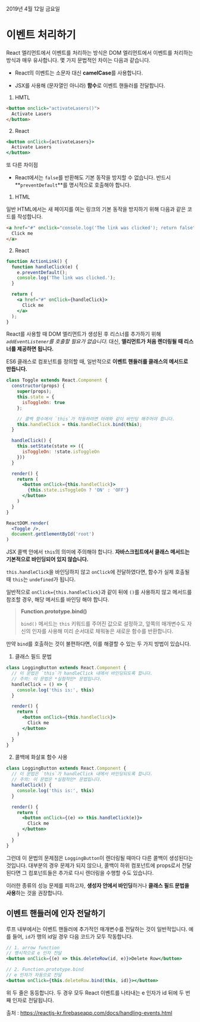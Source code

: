 2019년 4월 12일 금요일

# 이벤트 처리하기 

React 엘리먼트에서 이벤트를 처리하는 방식은 DOM 엘리먼트에서 이벤트를 처리하는 방식과 매우 유사합니다. 몇 가지 문법적인 차이는 다음과 같습니다.

* React의 이벤트는 소문자 대신 **camelCase**를 사용합니다.

* JSX를 사용해 (문자열인 아니라) **함수**로 이벤트 핸들러를 전달합니다.

1. HMTL

```html
<button onclick="activateLasers()">
  Activate Lasers
</button>
```

2. React

```jsx
<button onClick={activateLasers}>
  Activate Lasers
</button>
```

또 다른 차이점

* React에서는 `false`를 반환해도 기본 동작을 방지할 수 없습니다. 반드시 **`preventDefault`**를 명시적으로 호출해야 합니다. 

1. HTML

일반 HTML에서는 새 페이지를 여는 링크의 기본 동작을 방지하기 위해 다음과 같은 코드를 작성합니다.

```html
<a href="#" onclick="console.log('The link was clicked'); return false">
  Click me
</a>
```

2. React

```jsx
function ActionLink() {
  function handleClick(e) {
    e.preventDefault();
    console.log('The link was clicked.');
  }

  return (
    <a href="#" onClick={handleClick}>
      Click me
    </a>
  );
}
```

React를 사용할 때 DOM 엘리먼트가 생성된 후 리스너를 추가하기 위해 *`addEventListener`를 호출할 필요가 없습니다.* 대신, **엘리먼트가 처음 렌더링될 때 리스너를 제공하면 됩니다.**

ES6 클래스로 컴포넌트를 정의할 때, 일반적으로 **이벤트 핸들러를 클래스의 메서드로 만듭니다.**

```jsx
class Toggle extends React.Component {
  constructor(props) {
    super(props);
    this.state = {
      isToggleOn: true
    };

    // 콜백 함수에서 `this`가 작동하려면 아래와 같이 바인딩 해주어야 합니다.
    this.handleClick = this.handleClick.bind(this);
  }

  handleClick() {
    this.setState(state => ({
      isToggleOn: !state.isToggleOn
    }))
  }

  render() {
    return (
      <button onClick={this.handleClick}>
        {this.state.isToggleOn ? 'ON' : 'OFF'}
      </button>
    )
  }
}

ReactDOM.render(
  <Toggle />,
  document.getElementById('root')
)
```

JSX 콜백 안에서 `this`의 의미에 주의해야 합니다. **자바스크립트에서 클래스 메서드는 기본적으로 바인딩되어 있지 않습니다.** 

`this.handleClick`을 바인딩하지 않고 `onClick`에 전달하였다면, 함수가 실제 호출될 때 `this`는 `undefined`가 됩니다.

일반적으로 `onClick={this.handleClick}`과 같이 뒤에 `()`를 사용하지 않고 메서드를 참조할 경우, 해당 메서드를 바인딩 해야 합니다.

> **Function.prototype.bind()**
>
> `bind()` 메서드는 `this` 키워드를 주어진 값으로 설정하고, 앞쪽의 매개변수도 자신의 인자를 사용해 미리 순서대로 채워놓은 새로운 함수를 반환합니다.

만약 `bind`를 호출하는 것이 불편하다면, 이를 해결할 수 있는 두 가지 방법이 있습니다. 

1. 클래스 필드 문법

```jsx
class LoggingButton extends React.Component {
  // 이 문법은 `this`가 handleClick 내에서 바인딩되도록 합니다.
  // 주의: 이 문법은 *실험적인* 문법입니다.
  handleClick = () => {
    console.log('this is:', this)
  }

  render() {
    return (
      <button onClick={this.handleClick}>
        Click me
      </button>
    )
  }
}
```

2. 콜백에 화살표 함수 사용

```jsx
class LoggingButton extends React.Component {
  // 이 문법은 `this`가 handleClick 내에서 바인딩되도록 합니다.
  // 주의: 이 문법은 *실험적인* 문법입니다.
  handleClick() {
    console.log('this is:', this)
  }

  render() {
    return (
      <button onClick={(e) => this.handleClick(e)}>
        Click me
      </button>
    )
  }
}
```

그런데 이 문법의 문제점은 `LoggingButton`이 렌더링될 때마다 다른 콜백이 생성된다는 것입니다. 대부분의 경우 문제가 되지 않으나, 콜백이 하위 컴포넌트에 props로서 전달된다면 그 컴포넌트들은 추가로 다시 렌더링을 수행할 수도 있습니다. 

이러한 종류의 성능 문제를 피하고자, **생성자 안에서 바인딩**하거나 **클래스 필드 문법을 사용**하는 것을 권장합니다.


## 이벤트 핸들러에 인자 전달하기

루프 내부에서는 이벤트 핸들러에 추가적인 매개변수를 전달하는 것이 일반적입니다. 예를 들어, `id`가 행의 id일 경우 다음 코드가 모두 작동합니다.

```jsx
// 1. arrow function
// 명시적으로 e 인자 전달
<button onClick={(e) => this.deleteRow(id, e)}>Delete Row</button>

// 2. Function.prototype.bind
// e 인자가 자동으로 전달
<button onClick={this.deleteRow.bind(this, id)}></button>
```

위 두 줄은 동등합니다. 두 경우 모두 React 이벤트를 나타내는 e 인자가 id 뒤에 두 번째 인자로 전달됩니다. 

출처 : https://reactjs-kr.firebaseapp.com/docs/handling-events.html